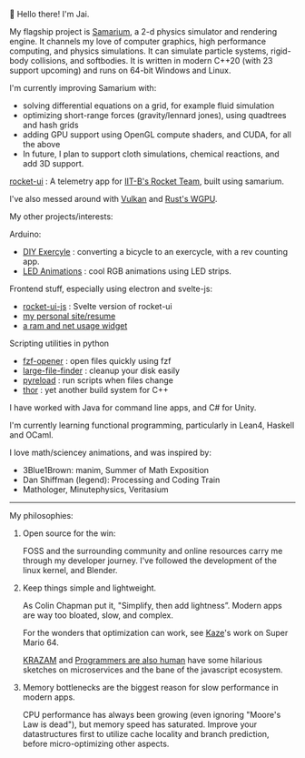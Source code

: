 👋 Hello there! I'm Jai.

My flagship project is [Samarium](https://github.com/jjbel/samarium), a 2-d physics simulator and rendering engine. It channels my love of computer graphics, high performance computing, and physics simulations. It can simulate particle systems, rigid-body collisions, and softbodies. It is written in modern C++20 (with 23 support upcoming) and runs on 64-bit Windows and Linux.

I'm currently improving Samarium with:
- solving differential equations on a grid, for example fluid simulation
- optimizing short-range forces (gravity/lennard jones), using quadtrees and hash grids
- adding GPU support using OpenGL compute shaders, and CUDA, for all the above
- In future, I plan to support cloth simulations, chemical reactions, and add 3D support.


[rocket-ui](https://github.com/jjbel/rocket-ui) : A telemetry app for [IIT-B's Rocket Team](https://iitbrocketteam.in/), built using samarium.

I've also messed around with [Vulkan](https://github.com/jjbel/HelloVulkan) and [Rust's WGPU](https://github.com/jjbel/learning-wgpu).

My other projects/interests:

Arduino:
- [DIY Exercyle](https://github.com/jjbel/exercycle) : converting a bicycle to an exercycle, with a rev counting app.
- [LED Animations](https://github.com/jjbel/ArduinoLED) : cool RGB animations using LED strips.

Frontend stuff, especially using electron and svelte-js:
- [rocket-ui-js](https://github.com/jjbel/rocket-ui-js) : Svelte version of rocket-ui
- [my personal site/resume](https://github.com/jjbel/resume)
- [a ram and net usage widget](https://github.com/jjbel/watcher)

Scripting utilities in python
- [fzf-opener](https://github.com/jjbel/fzf-opener) : open files quickly using fzf
- [large-file-finder](https://github.com/jjbel/large-file-finder) : cleanup your disk easily
- [pyreload](https://github.com/jjbel/pyreload) : run scripts when files change
- [thor](https://github.com/jjbel/thor) : yet another build system for C++

I have worked with Java for command line apps, and C# for Unity.

I'm currently learning functional programming, particularly in Lean4, Haskell and OCaml.

I love math/sciencey animations, and was inspired by: 
- 3Blue1Brown: manim, Summer of Math Exposition
- Dan Shiffman (legend): Processing and Coding Train
- Mathologer, Minutephysics, Veritasium

---

My philosophies:
1. Open source for the win:
   
    FOSS and the surrounding community and online resources carry me through my developer journey.
    I've followed the development of the linux kernel, and Blender.
3. Keep things simple and lightweight.
   
   As Colin Chapman put it, "Simplify, then add lightness”. Modern apps are way too bloated, slow, and complex.
   
   For the wonders that optimization can work, see [Kaze](https://youtu.be/Ca1hHC2EctY)'s work on Super Mario 64.
   
   [KRAZAM](https://www.youtube.com/c/KRAZAM) and [Programmers are also human](https://www.youtube.com/@programmersarealsohuman5909)
   have some hilarious sketches on microservices and the bane of the javascript ecosystem.
   
4. Memory  bottlenecks are the biggest reason for slow performance in modern apps.

   CPU performance has always been growing (even ignoring "Moore's Law is dead"), but memory speed has saturated.
   Improve your datastructures first to utilize cache locality and branch prediction, before micro-optimizing other aspects.
   
